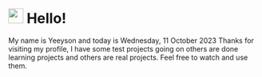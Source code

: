  <h1>
    <img src="https://emojis.slackmojis.com/emojis/images/1643510097/45343/hi.gif?1643510097" width="30"/> 
    Hello!
 </h1>
 <p>
    My name is Yeeyson and today is Wednesday, 11 October 2023
    Thanks for visiting my profile, I have some test projects going on others are done learning projects and others are real projects.
    Feel free to watch and use them.
 </p>